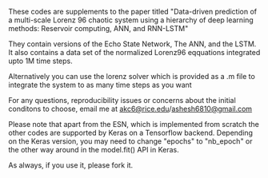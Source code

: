 These codes are supplements to the paper titled "Data-driven prediction of a multi-scale Lorenz 96 chaotic system using a hierarchy of deep learning methods: Reservoir computing, ANN, and RNN-LSTM"

They contain versions of the Echo State Network, The ANN, and the LSTM. It also contains a data set of the normalized Lorenz96 eqquations integrated upto 1M time steps.

Alternatively you can use the lorenz solver which is provided as a .m file to integrate the system to as many time steps as you want

For any questions, reproducibility issues or concerns about the initial conditons to choose, email me at akc6@rice.edu/ashesh6810@gmail.com


Please note that apart from the ESN, which is implemented from scratch the other codes are supported by Keras on a Tensorflow backend. Depending on the Keras version, you may need to change "epochs" to "nb_epoch" or the other way around in the model.fit() API in Keras.

As always, if you use it, please fork it.   

